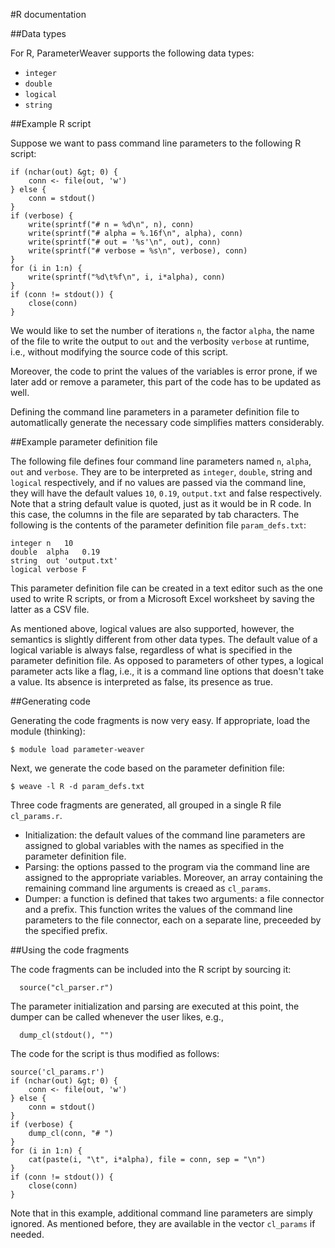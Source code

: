 #R documentation

##Data types

For R, ParameterWeaver supports the following data types:

  * `integer`
  * `double`
  * `logical`
  * `string`

##Example R script

Suppose we want to pass command line parameters to the following R script:
```
if (nchar(out) &gt; 0) {
    conn <- file(out, 'w')
} else {
    conn = stdout()
}
if (verbose) {
    write(sprintf("# n = %d\n", n), conn)
    write(sprintf("# alpha = %.16f\n", alpha), conn)
    write(sprintf("# out = '%s'\n", out), conn)
    write(sprintf("# verbose = %s\n", verbose), conn)
}
for (i in 1:n) {
    write(sprintf("%d\t%f\n", i, i*alpha), conn)
}
if (conn != stdout()) {
    close(conn)
}
```
We would like to set the number of iterations `n`, the factor `alpha`, the
name of the file to write the output to `out` and the verbosity `verbose`
at runtime, i.e., without modifying the source code of this script.

Moreover, the code to print the values of the variables is error prone, if
we later add or remove a parameter, this part of the code has to be updated
as well.

Defining the command line parameters in a parameter definition file to
automatlically generate the necessary code simplifies matters considerably.

##Example parameter definition file

The following file defines four command line parameters named `n`, `alpha`,
`out` and `verbose`.  They are to be interpreted as `integer`, `double`,
string and `logical` respectively, and if no values are passed via the
command line, they will have the default values `10`, `0.19`, `output.txt`
and false respectively.  Note that a string default value is quoted, just
as it would be in R code.  In this case, the columns in the file are
separated by tab characters.  The following is the contents of the
parameter definition file `param_defs.txt`:
```
integer	n	10
double	alpha	0.19
string	out	'output.txt'
logical	verbose	F
```
This parameter definition file can be created in a text editor such as the
one used to write R scripts, or from a Microsoft Excel worksheet by saving
the latter as a CSV file.

As mentioned above, logical values are also supported, however, the
semantics is slightly different from other data types.  The default value
of a logical variable is always false, regardless of what is specified in
the parameter definition file.  As opposed to parameters of other types, a
logical parameter acts like a flag, i.e., it is a command line options that
doesn't take a value.  Its absence is interpreted as false, its presence as
true.

##Generating code

Generating the code fragments is now very easy.  If appropriate, load the
module (thinking):
```
$ module load parameter-weaver
```
Next, we generate the code based on the parameter definition file:
```
$ weave -l R -d param_defs.txt
```

Three code fragments are generated, all grouped in a single R file
`cl_params.r`.

  * Initialization: the default values of the command line parameters are
    assigned to global variables with the names as specified in the
    parameter definition file.
  * Parsing: the options passed to the program via the command line are
    assigned to the appropriate variables.  Moreover, an array containing
    the remaining command line arguments is creaed as `cl_params`.
  * Dumper: a function is defined that takes two arguments: a file
    connector and a prefix.  This function writes the values of the command
    line parameters to the file connector, each on a separate line,
    preceeded by the specified prefix.

##Using the code fragments

The code fragments can be included into the R script by sourcing it:
```
  source("cl_parser.r")
```
The parameter initialization and parsing are executed at this point, the dumper can be called whenever the user likes, e.g.,
```
  dump_cl(stdout(), "")
```
The code for the script is thus modified as follows:
```
source('cl_params.r')
if (nchar(out) &gt; 0) {
    conn <- file(out, 'w')
} else {
    conn = stdout()
}
if (verbose) {
    dump_cl(conn, "# ")
}
for (i in 1:n) {
    cat(paste(i, "\t", i*alpha), file = conn, sep = "\n")
}
if (conn != stdout()) {
    close(conn)
}
```
Note that in this example, additional command line parameters are simply
ignored.  As mentioned before, they are available in the vector `cl_params`
if needed.
